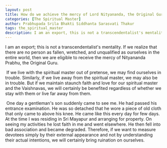 ```yaml
---
layout: post
title: How do we achieve the mercy of Lord Nityananda, the Original Guru?
categories: [The Spiritual Master]
author: Prabhupada Srila Bhakti Siddhanta Sarasvati Thakur
tags: the_spiritual_master
description: I am an export, this is not a transcendentalist's mentality. If we realize that there are no person as fallen, wretched, and unqualified as ourselves in the entire world, then we are eligible to receive the mercy of Nityananda Prabhu, the Original Guru."
---
```


I am an export; this is not a transcendentalist's mentality. If we realize that there are no person as fallen, wretched, and unqualified as ourselves in the entire world, then we are eligible to receive the mercy of Nityananda Prabhu, the Original Guru.

​	If we live with the spiritual master out of pretense, we may find ourselves in trouble. Similarly, if we live away from the spiritual master, we may also be in trouble. But if we maintain staunch faith and love for our spiritual master and the Vaishnavas, we will certainly be benefited regardless of whether we stay with them or live far away from them.

​	One day a gentleman's son suddenly came to see me. He had passed his entrance examination. He was so detached that he wore a piece of old cloth that only came to above his knee. He came like this every day for few days. At the time I was residing in Sri Mayapur and arranging for property. On seeing my activities he lost faith in me and went elsewhere. He then fell into bad association and became degraded. Therefore, if we want to measure devotees simply by their external appearance and not by understanding their actual intentions, we will certainly bring ruination on ourselves.















